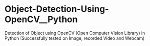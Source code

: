 # Object-Detection-Using-OpenCV__Python
Detection of Object using OpenCV (Open Computer Vision Library) in Python (Successfully tested on Image, recorded Video and Webcam)
